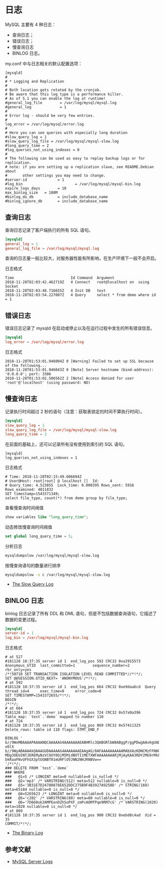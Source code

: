# 日志

MySQL 主要有 4 种日志：

- 查询日志；
- 错误日志；
- 慢查询日志
- BINLOG 日志。

my.conf 中与日志相关的默认配置选项：

```nginx
[mysqld]
#
# * Logging and Replication
#
# Both location gets rotated by the cronjob.
# Be aware that this log type is a performance killer.
# As of 5.1 you can enable the log at runtime!
#general_log_file        = /var/log/mysql/mysql.log
#general_log             = 1
#
# Error log - should be very few entries.
#
log_error = /var/log/mysql/error.log
#
# Here you can see queries with especially long duration
#slow_query_log = 1
#slow_query_log_file = /var/log/mysql/mysql-slow.log
#long_query_time = 2
#log_queries_not_using_indexes = 0
#
# The following can be used as easy to replay backup logs or for replication.
# note: if you are setting up a replication slave, see README.Debian about
#       other settings you may need to change.
#server-id              = 1
#log_bin                        = /var/log/mysql/mysql-bin.log
expire_logs_days        = 10
max_binlog_size   = 100M
#binlog_do_db           = include_database_name
#binlog_ignore_db       = include_database_name
```

## 查询日志

查询日志记录了客户端执行的所有 SQL 语句。

```conf
[mysqld]
general_log = 1
general_log_file = /var/log/mysql/mysql.log
```

查询的日志量一般比较大，对服务器性能有所影响，在生产环境下一般不会开启。

日志格式

```log
Time                          Id Command  Argument
2018-11-28T02:03:42.462719Z   4 Connect   root@localhost on  using Socket
2018-11-28T02:03:48.716655Z   4 Init DB   test
2018-11-28T02:03:54.227087Z   4 Query     select * from demo where id = 1
```

## 错误日志

错误日志记录了 mysqld 在启动或停止以及在运行过程中发生的所有错误信息。

```conf
[mysqld]
log_error = /var/log/mysql/error.log
```

日志格式

```log
2018-11-28T01:53:01.946004Z 0 [Warning] Failed to set up SSL because of the following...
2018-11-28T01:53:01.946043Z 0 [Note] Server hostname (bind-address): '0.0.0.0'; port: 3306
2018-11-28T01:53:02.506562Z 2 [Note] Access denied for user 'root'@'localhost' (using password: NO)
```

## 慢查询日志

记录执行时间超过 2 秒的语句（注意：获取表锁定的时间不算执行时间）。

```conf
[mysqld]
slow_query_log = 1
slow_query_log_file = /var/log/mysql/mysql-slow.log
long_query_time = 2
```

在前面的基础上，还可以记录所有没有使用到索引的 SQL 语句。

```
[mysqld]
log_queries_not_using_indexes = 1
```

日志格式

```log
# Time: 2018-11-28T02:15:49.606694Z
# User@Host: root[root] @ localhost []  Id:     4
# Query_time: 4.523855  Lock_time: 0.000395 Rows_sent: 5916  Rows_examined: 4011832
SET timestamp=1543371349;
select file_type, count(*) from demo group by file_type;
```

查看慢查询时间阀值

```sql
show variables like "long_query_time";
```

动态修改慢查询时间阀值

```sql
set global long_query_time = 5;
```

分析日志

```sh
mysqldumpslow /var/log/mysql/mysql-slow.log
```

按慢查询语句的数量进行排序

```sh
mysqldumpslow -s c /var/log/mysql/mysql-slow.log 
```

- [The Slow Query Log](https://dev.mysql.com/doc/refman/5.7/en/slow-query-log.html)

## BINLOG 日志

binlog 日志记录了所有 DDL 和 DML 语句，但是不包括数据查询语句，它描述了数据的变更过程。

```conf
[mysqld]
server-id = 1
log_bin = /var/log/mysql/mysql-bin.log
```

日志格式

```log
# at 527
#181128 10:37:35 server id 1  end_log_pos 592 CRC32 0xa2915573  Anonymous_GTID  last_committed=1        sequence_number=2       rbr_only=yes
/*!50718 SET TRANSACTION ISOLATION LEVEL READ COMMITTED*//*!*/;
SET @@SESSION.GTID_NEXT= 'ANONYMOUS'/*!*/;
# at 592
#181128 10:37:35 server id 1  end_log_pos 664 CRC32 0xe9daa6cd  Query   thread_id=4     exec_time=0     error_code=0
SET TIMESTAMP=1543372655/*!*/;
BEGIN
/*!*/;
# at 664
#181128 10:37:35 server id 1  end_log_pos 724 CRC32 0x57a9a396  Table_map: `test`.`demo` mapped to number 110
# at 724
#181128 10:37:35 server id 1  end_log_pos 869 CRC32 0x57411325  Delete_rows: table id 110 flags: STMT_END_F

BINLOG '
b//9WxMBAAAAPAAAANQCAAAAAG4AAAAAAAEABHRlc3QABGRlbW8ABggP/ggPDwgAAv6gUAD8AwCW
o6lX
b//9WyABAAAAkQAAAGUDAAAAAG4AAAAAAAEAAgAG/8AFAAAAAAAAAAMAbXAzKDNCMzFFN0QyNDc4
MDg3OEU2NTJEREMyNzVCOUY0QjM5MjdBOTI1METXWFAAAAAAAARjMjAyKAA3RDY2MG9rMkFNUEVl
bkRaaFNvUFhGX3ptUGNBT01mUHFlOVJNN2NHJRNBVw==
'/*!*/;
### DELETE FROM `test`.`demo`
### WHERE
###   @1=5 /* LONGINT meta=0 nullable=0 is_null=0 */
###   @2='mp3' /* VARSTRING(512) meta=512 nullable=0 is_null=0 */
###   @3='3B31E7D24780878E652DDC275B9F4B3927A9250D' /* STRING(160) meta=65184 nullable=0 is_null=0 */
###   @4=5265623 /* LONGINT meta=0 nullable=0 is_null=0 */
###   @5='c202' /* VARSTRING(80) meta=80 nullable=0 is_null=0 */
###   @6='7D660ok2AMPEenDZhSoPXF_zmPcAOMfPqe9RM7cG' /* VARSTRING(1020) meta=1020 nullable=0 is_null=0 */
# at 869
#181128 10:37:35 server id 1  end_log_pos 900 CRC32 0xebd8c4ad  Xid = 35
COMMIT/*!*/;
```

- [The Binary Log](https://dev.mysql.com/doc/refman/5.7/en/binary-log.html)

## 参考文献

- [MySQL Server Logs](https://dev.mysql.com/doc/refman/5.7/en/server-logs.html)
